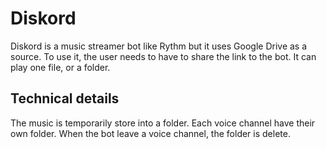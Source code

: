 # Diskord
Diskord is a music streamer bot like Rythm but it uses Google Drive as a source. To use it, the user needs to have to share the link to the bot. It can play one file, or a folder.

## Technical details
The music is temporarily store into a folder. Each voice channel have their own folder. When the bot leave a voice channel, the folder is delete.